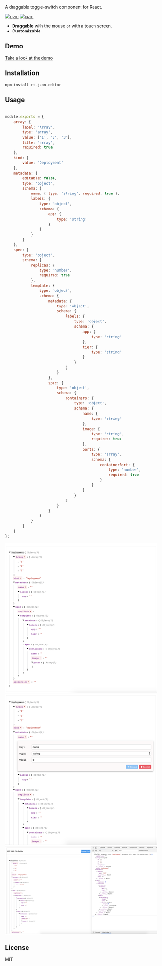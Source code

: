 A draggable toggle-switch component for React.

[![npm](https://img.shields.io/npm/v/rt-json-editor.svg)](https://www.npmjs.com/package/rt-json-editor)
[![npm](https://img.shields.io/npm/dm/rt-json-editor.svg)](https://www.npmjs.com/package/rt-json-editor)

- **Draggable** with the mouse or with a touch screen.
- **Customizable** 

## Demo

[Take a look at the demo](https://yangyxu.github.io/rt-json-editor/www/index.html)

## Installation

```bash
npm install rt-json-editor
```

## Usage

```javascript

module.exports = {
    array: {
        label: 'Array',
        type: 'array',
        value: ['1', '2', '3'],
        title: 'array',
        required: true
    },
    kind: {
        value: 'Deployment'
    },
    metadata: {
        editable: false,
        type: 'object',
        schema: {
            name: { type: 'string', required: true },
            labels: {
                type: 'object',
                schema: {
                    app: {
                        type: 'string'
                    }
                }
            }
        }
    },
    spec: {
        type: 'object',
        schema: {
            replicas: {
                type: 'number', 
                required: true
            },
            template: {
                type: 'object',
                schema: {
                    metadata: {
                        type: 'object',
                        schema: {
                            labels: {
                                type: 'object',
                                schema: {
                                    app: {
                                        type: 'string'
                                    },
                                    tier: {
                                        type: 'string'
                                    }
                                }
                            }
                        }
                    },
                    spec: {
                        type: 'object',
                        schema: {
                            containers: {
                                type: 'object',
                                schema: {
                                    name: {
                                        type: 'string'
                                    },
                                    image: {
                                        type: 'string',
                                        required: true
                                    },
                                    ports: {
                                        type: 'array',
                                        schema: {
                                            containerPort: {
                                                type: 'number',
                                                required: true
                                            }
                                        }
                                    }
                                }
                            }
                        }
                    }
                }
            }
        }
    }
};

```

<img src="https://github.com/yangyxu/rt-json-editor/blob/master/images/demo.png" />

<img src="https://github.com/yangyxu/rt-json-editor/blob/master/images/demo-add.png" />

<img src="https://github.com/yangyxu/rt-json-editor/blob/master/images/demo-changed.png" />



## License

MIT